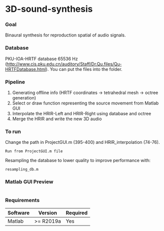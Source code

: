 # 3D-sound-synthesis
### Goal
Binaural synthesis for reproduction spatial of audio signals.

### Database
PKU-IOA-HRTF database 65536 Hz (http://www.cis.pku.edu.cn/auditory/Staff/Dr.Qu.files/Qu-HRTFDatabase.html). You can put the files into the folder.

### Pipeline
1. Generating offline info (HRTF coordinates -> tetrahedral mesh -> octree generation)
2. Select or draw function representing the source movement from Matlab GUI
3. Interpolate the HRIR-Left and HRIR-Right using database and octree
4. Merge the HRIR and write the new 3D audio

### To run
Change the path in ProjectGUI.m (395-400) and HRIR_interpolation (74-76).
```
Run from ProjectGUI.m file
```
Resampling the database to lower quality to improve performance with:
```
resampling_db.m
```

### Matlab GUI Preview

![]()



### Requirements
| Software  | Version | Required|
| ------------- | ------------- |  ------------- |
| Matlab | >= R2019a  | Yes    |

